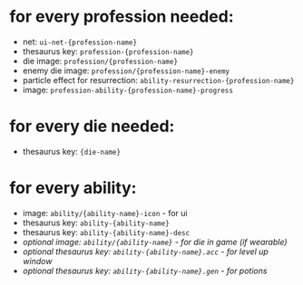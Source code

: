 # for every profession needed:

  - net: `ui-net-{profession-name}`
  - thesaurus key: `profession-{profession-name}`
  - die image: `profession/{profession-name}`
  - enemy die image: `profession/{profession-name}-enemy`
  - particle effect for resurrection: `ability-resurrection-{profession-name}`
  - image: `profession-ability-{profession-name}-progress`

# for every die needed:
  - thesaurus key: `{die-name}`

# for every ability:
  - image: `ability/{ability-name}-icon` - for ui
  - thesaurus key: `ability-{ability-name}`
  - thesaurus key: `ability-{ability-name}-desc`
  - *optional image: `ability/{ability-name}` - for die in game (if wearable)*
  - *optional thesaurus key: `ability-{ability-name}.acc` - for level up window*
  - *optional thesaurus key: `ability-{ability-name}.gen` - for potions*